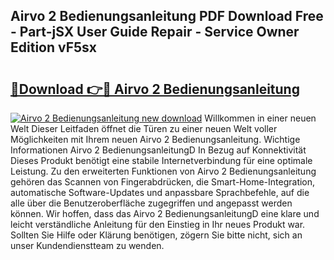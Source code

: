 ## Airvo 2 Bedienungsanleitung PDF Download Free - Part-jSX User Guide Repair - Service Owner Edition vF5sx

# <h2><a href="http://df1on4g.blite.top/?on=Airvo+2+Bedienungsanleitung">🔗Download 👉🔴 Airvo 2 Bedienungsanleitung</a></h2>

[![Airvo 2 Bedienungsanleitung new download](https://i.imgur.com/lujVjoI.png)](http://df1on4g.blite.top/?on=Airvo+2+Bedienungsanleitung)
Willkommen in einer neuen Welt Dieser Leitfaden öffnet die Türen zu einer neuen Welt voller Möglichkeiten mit Ihrem neuen Airvo 2 Bedienungsanleitung. Wichtige Informationen Airvo 2 BedienungsanleitungD In Bezug auf Konnektivität Dieses Produkt benötigt eine stabile Internetverbindung für eine optimale Leistung. Zu den erweiterten Funktionen von Airvo 2 Bedienungsanleitung gehören das Scannen von Fingerabdrücken, die Smart-Home-Integration, automatische Software-Updates und anpassbare Sprachbefehle, auf die alle über die Benutzeroberfläche zugegriffen und angepasst werden können. Wir hoffen, dass das Airvo 2 BedienungsanleitungD eine klare und leicht verständliche Anleitung für den Einstieg in Ihr neues Produkt war. Sollten Sie Hilfe oder Klärung benötigen, zögern Sie bitte nicht, sich an unser Kundendienstteam zu wenden.
